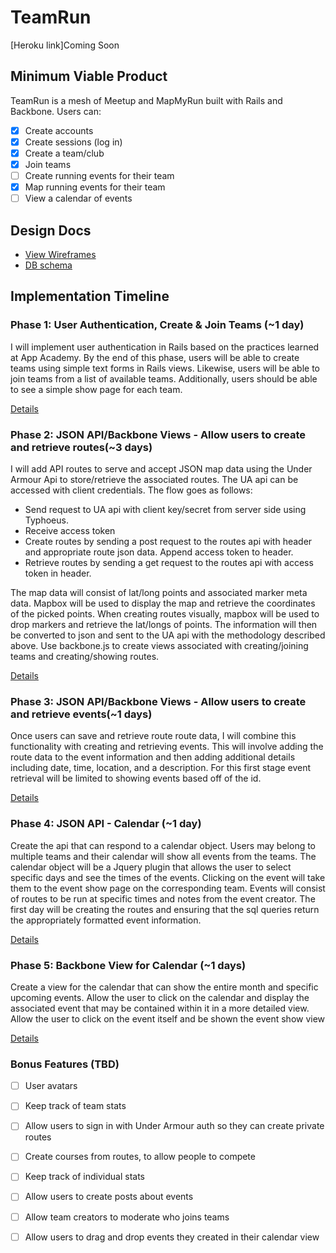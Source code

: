 # TeamRun

[Heroku link]Coming Soon

[heroku]: http://flux-capacitr.herokuapp.com

## Minimum Viable Product
TeamRun is a mesh of Meetup and MapMyRun built with Rails and Backbone.  Users can:

- [x] Create accounts
- [x] Create sessions (log in)
- [x] Create a team/club
- [x] Join teams
- [ ] Create running events for their team
- [x] Map running events for their team
- [ ] View a calendar of events

## Design Docs
* [View Wireframes][views]
* [DB schema][schema]

[views]: ./docs/views.md
[schema]: ./docs/schema.md

## Implementation Timeline

### Phase 1: User Authentication, Create & Join Teams (~1 day)
I will implement user authentication in Rails based on the practices learned at
App Academy. By the end of this phase, users will be able to create teams using simple text forms in Rails views. Likewise, users will be able to join teams from a list of available teams. Additionally, users should be able to see a simple show page for each team.

[Details][phase-one]

### Phase 2: JSON API/Backbone Views - Allow users to create and retrieve routes(~3 days)
I will add API routes to serve and accept JSON map data using the Under Armour Api to store/retrieve the associated routes.
The UA api can be accessed with client credentials. The flow goes as follows:
* Send request to UA api with client key/secret from server side using Typhoeus.
* Receive access token
* Create routes by sending a post request to the routes api with header and appropriate route json data. Append access token to header.
* Retrieve routes by sending a get request to the routes api with access token in header.

The map data will consist of lat/long points and associated marker meta data. Mapbox will be used to display the map and retrieve the coordinates of the picked points. When creating routes visually, mapbox will be used to drop markers and retrieve the lat/longs of points.  The information will then be converted to json and sent to the UA api with the methodology described above.  Use backbone.js to create views associated with creating/joining teams and creating/showing routes.

[Details][phase-two]

### Phase 3: JSON API/Backbone Views - Allow users to create and retrieve events(~1 days)
Once users can save and retrieve route route data, I will combine this functionality with creating and retrieving events. This will involve adding the route data to the event information and then adding additional details including date, time, location, and a description.  For this first stage event retrieval will be limited to showing events based off of the id.

[Details][phase-three]

### Phase 4: JSON API - Calendar (~1 day)
Create the api that can respond to a calendar object. Users may belong to multiple teams and their calendar will show all events from the teams.  The calendar object will be a Jquery plugin that allows the user to select specific days and see the times of the events.  Clicking on the event will take them to the event show page on the corresponding team. Events will consist of routes to be run at specific times and notes from the event creator.  The first day will be creating the routes and ensuring that the sql queries return the appropriately formatted event information.

[Details][phase-four]

### Phase 5: Backbone View for Calendar (~1 days)
Create a view for the calendar that can show the entire month and specific upcoming events. Allow the user to click on the calendar and display the associated event that may be contained within it in a more detailed view.  Allow the user to click on the event itself and be shown the event show view

[Details][phase-five]


### Bonus Features (TBD)
- [ ] User avatars
- [ ] Keep track of team stats
- [ ] Allow users to sign in with Under Armour auth so they can create private routes
- [ ] Create courses from routes, to allow people to compete
- [ ] Keep track of individual stats
- [ ] Allow users to create posts about events
- [ ] Allow team creators to moderate who joins teams
- [ ] Allow users to drag and drop events they created in their calendar view


[phase-one]: ./docs/phases/phase1.md
[phase-two]: ./docs/phases/phase2.md
[phase-three]: ./docs/phases/phase3.md
[phase-four]: ./docs/phases/phase4.md
[phase-five]: ./docs/phases/phase5.md
